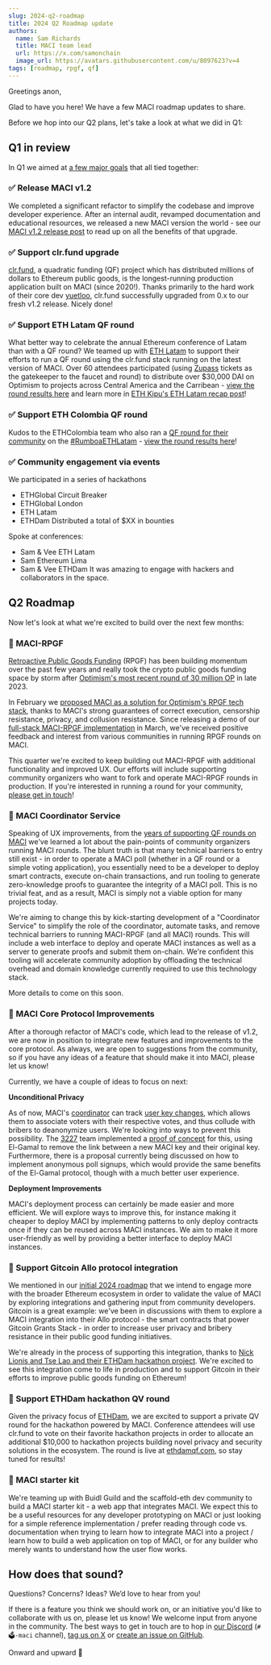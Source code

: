 ```yaml
---
slug: 2024-q2-roadmap
title: 2024 Q2 Roadmap update
authors:
  name: Sam Richards
  title: MACI team lead
  url: https://x.com/samonchain
  image_url: https://avatars.githubusercontent.com/u/8097623?v=4
tags: [roadmap, rpgf, qf]
---
```


Greetings anon,

Glad to have you here! We have a few MACI roadmap updates to share.

Before we hop into our Q2 plans, let's take a look at what we did in Q1:

## Q1 in review

In Q1 we aimed at [a few major goals](https://github.com/privacy-scaling-explorations/maci/discussions/859#discussioncomment-7849385) that all tied together:

### ✅ Release MACI v1.2

We completed a significant refactor to simplify the codebase and improve developer experience. After an internal audit, revamped documentation and educational resources, we released a new MACI version the world - see our [MACI v1.2 release post](/blog/maci-v1-2-0-release) to read up on all the benefits of that upgrade.

### ✅ Support clr.fund upgrade

[clr.fund](https://clr.fund/#/), a quadratic funding (QF) project which has distributed millions of dollars to Ethereum public goods, is the longest-running production application built on MACI (since 2020!). Thanks primarily to the hard work of their core dev [yuetloo](https://github.com/yuetloo), clr.fund successfully upgraded from 0.x to our fresh v1.2 release. Nicely done!

### ✅ Support ETH Latam QF round

What better way to celebrate the annual Ethereum conference of Latam than with a QF round? We teamed up with [ETH Latam](https://ethlatam.org/) to support their efforts to run a QF round using the clr.fund stack running on the latest version of MACI. Over 60 attendees participated (using [Zupass](https://zupass.org/) tickets as the gatekeeper to the faucet and round) to distribute over $30,000 DAI on Optimism to projects across Central America and the Carribean - [view the round results here](https://qf.ethlatam.org/#/leaderboards/0x86F33909474c0dEf2Cb7F93d2eE0B8aF26112BF6/networks/optimism) and learn more in [ETH Kipu's ETH Latam recap post](https://mirror.xyz/ethlatam.eth/OoDqW3Omy8NbOGosdDQ8XUp_fZjP4sf_s4VHkaPWZXM)!

### ✅ Support ETH Colombia QF round

Kudos to the ETHColombia team who also ran a [QF round for their community](https://www.ethcolombia.org/quadratic-funding-ethco-2024-q1) on the [#RumboaETHLatam](https://twitter.com/hashtag/RumboaETHLatam) - [view the round results here](https://qf.ethcolombia.org/#/leaderboards/0xa73Ec044b47186646D84D614b8a194dA3bE00260/networks/optimism)!

### ✅ Community engagement via events

We participated in a series of hackathons

- ETHGlobal Circuit Breaker
- ETHGlobal London
- ETH Latam
- ETHDam
  Distributed a total of $XX in bounties

Spoke at conferences:

- Sam & Vee ETH Latam
- Sam Ethereum Lima
- Sam & Vee ETHDam
  It was amazing to engage with hackers and collaborators in the space.

## Q2 Roadmap

Now let's look at what we're excited to build over the next few months:

### 🎯 MACI-RPGF

[Retroactive Public Goods Funding](https://medium.com/ethereum-optimism/retroactive-public-goods-funding-33c9b7d00f0c) (RPGF) has been building momentum over the past few years and really took the crypto public goods funding space by storm after [Optimism's most recent round of 30 million OP](https://community.optimism.io/docs/governance/retropgf-3/) in late 2023.

In February we [proposed MACI as a solution for Optimism's RPGF tech stack](https://gov.optimism.io/t/building-a-private-on-chain-implementation-for-retropgf/7733), thanks to MACI's strong guarantees of correct execution, censorship resistance, privacy, and collusion resistance. Since releasing a demo of our [full-stack MACI-RPGF implementation](https://github.com/privacy-scaling-explorations/maci-rpgf/) in March, we've received positive feedback and interest from various communities in running RPGF rounds on MACI.

This quarter we're excited to keep building out MACI-RPGF with additional functionality and improved UX. Our efforts will include supporting community organizers who want to fork and operate MACI-RPGF rounds in production. If you're interested in running a round for your community, [please get in touch](https://qf.pse.dev/apply)!

### 🎯 MACI Coordinator Service

Speaking of UX improvements, from the [years of supporting QF rounds on MACI](https://qf.pse.dev/case-studies) we've learned a lot about the pain-points of community organizers running MACI rounds. The blunt truth is that many technical barriers to entry still exist - in order to operate a MACI poll (whether in a QF round or a simple voting application), you essentially need to be a developer to deploy smart contracts, execute on-chain transactions, and run tooling to generate zero-knowledge proofs to guarantee the integrity of a MACI poll. This is no trivial feat, and as a result, MACI is simply not a viable option for many projects today.

We're aiming to change this by kick-starting development of a "Coordinator Service" to simplify the role of the coordinator, automate tasks, and remove technical barriers to running MACI-RPGF (and all MACI) rounds. This will include a web interface to deploy and operate MACI instances as well as a server to generate proofs and submit them on-chain. We're confident this tooling will accelerate community adoption by offloading the technical overhead and domain knowledge currently required to use this technology stack.

More details to come on this soon.

### 🎯 MACI Core Protocol Improvements

After a thorough refactor of MACI's code, which lead to the release of v1.2, we are now in position to integrate new features and improvements to the core protocol. As always, we are open to suggestions from the community, so if you have any ideas of a feature that should make it into MACI, please let us know!

Currently, we have a couple of ideas to focus on next:

**Unconditional Privacy**

As of now, MACI's [coordinator](/docs/workflow#coordinator) can track [user key changes](/docs/key-change), which allows them to associate voters with their respective votes, and thus collude with bribers to deanonymize users. We're looking into ways to prevent this possibility. The [3227](https://3327.io/) team implemented a [proof of concept](https://github.com/privacy-scaling-explorations/maci/issues/796) for this, using El-Gamal to remove the link between a new MACI key and their original key. Furthermore, there is a proposal currently being discussed on how to implement anonymous poll signups, which would provide the same benefits of the El-Gamal protocol, though with a much better user experience.

**Deployment Improvements**

MACI's deployment process can certainly be made easier and more efficient. We will explore ways to improve this, for instance making it cheaper to deploy MACI by implementing patterns to only deploy contracts once if they can be reused across MACI instances. We aim to make it more user-friendly as well by providing a better interface to deploy MACI instances.

### 🎯 Support Gitcoin Allo protocol integration

We mentioned in our [initial 2024 roadmap](/roadmap) that we intend to engage more with the broader Ethereum ecosystem in order to validate the value of MACI by exploring integrations and gathering input from community developers. Gitcoin is a great example: we've been in discussions with them to explore a MACI integration into their Allo protocol - the smart contracts that power Gitcoin Grants Stack - in order to increase user privacy and bribery resistance in their public good funding initiatives.

We're already in the process of supporting this integration, thanks to [Nick Lionis and Tse Lao and their ETHDam hackathon project](https://taikai.network/cryptocanal/hackathons/ethdam2024/projects/cluxse8cz00pjz3010wbq3thf/idea). We're excited to see this integration come to life in production and to support Gitcoin in their efforts to improve public goods funding on Ethereum!

### 🎯 Support ETHDam hackathon QV round

Given the privacy focus of [ETHDam](https://www.ethdam.com/), we are excited to support a private QV round for the hackathon powered by MACI. Conference attendees will use clr.fund to vote on their favorite hackathon projects in order to allocate an additional $10,000 to hackathon projects building novel privacy and security solutions in the ecosystem. The round is live at [ethdamqf.com](http://ethdamqf.com/#/), so stay tuned for results!

### 🎯 MACI starter kit

We're teaming up with Buidl Guild and the scaffold-eth dev community to build a MACI starter kit - a web app that integrates MACI. We expect this to be a useful resources for any developer prototyping on MACI or just looking for a simple reference implementation / prefer reading through code vs. documentation when trying to learn how to integrate MACI into a project / learn how to build a web application on top of MACI, or for any builder who merely wants to understand how the user flow works.

## How does that sound?

Questions? Concerns? Ideas? We’d love to hear from you!

If there is a feature you think we should work on, or an initiative you'd like to collaborate with us on, please let us know! We welcome input from anyone in the community. The best ways to get in touch are to hop in [our Discord](https://discord.com/invite/sF5CT5rzrR) (`#🗳️-maci` channel), [tag us on X](https://twitter.com/zkmaci) or [create an issue on GitHub](https://github.com/privacy-scaling-explorations/maci/).

Onward and upward 🚀
